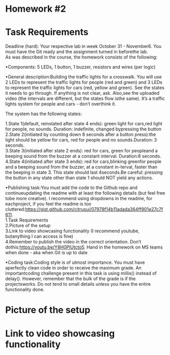 # Homework #2
# Task Requirements
Deadline (hard):  Your respective lab in week October 31 - November6.  You must have the Git ready and the assignment turned in beforethe lab.  
As was described in the course, the homework consists of the following:  

•Components: 5 LEDs, 1 button, 1 buzzer, resistors and wires (per logic) 

•General  description:Building  the  traffic  lights  for  a  crosswalk.   You will use 2 LEDs to represent the traffic lights for people (red and green) and 3 LEDs to represent the traffic lights for cars (red, yellow and green). See the states it needs to go through.  If anything is not clear, ask.  Also,see the uploaded video (the intervals are different, but the states flow isthe same).  It’s a traffic lights system for people and cars - don’t overthink it. 

The system has the following states: 

1.State 1(default, reinstated after state 4 ends):  green light for cars,red  light  for  people,  no  sounds.   Duration:  indefinite,  changed  bypressing the button   
2.State 2(initiated by counting down 8 seconds after a button press):the  light  should  be  yellow  for  cars,  red  for  people  and  no  sounds.Duration:  3 seconds.  
3.State 3(initiated after state 2 ends):  red for cars, green for peopleand a beeping sound from the buzzer at a constant interval. Duration:8 seconds.  
4.State 4(initiated after state 3 ends):  red for cars,blinking greenfor people and a beeping sound from the buzzer,  at a constant in-terval,  faster than the beeping in state 3.  This state should last 4seconds.Be  careful:  pressing  the  button  in  any  state  other  than  state  1  should NOT yield any actions.    

•Publishing task:You must add the code to the Github repo and continueupdating the readme with at least the following details (but feel free tobe more creative).  I recommend using dropdowns in the readme, for eachproject, if you feel the readme is too cluttered:https://gist.github.com/citrusui/07978f14b11adada364ff901e27c7f611.  
1.Task Requirements  
2.Picture of the setup  
3.Link to video showcasing functionality (I recommend youtube,  butanything I can access is fine)  
4.Remember to publish the video in the correct orientation.  Don’t dothis:https://youtu.be/Y8H0PlUtcto5. Hand in the homework on MS teams when done - aka when Git is up to date

•Coding task:Coding style is of utmost importance.  You must have aperfectly clean code in order to receive the maximum grade.  An importantcoding challenge present in this task is using millis() instead of delay(). However, remember that the bulk of the grade is if the projectsworks. Do not tend to small details unless you have the entire functionality done. 

# Picture of the setup

# Link to video showcasing functionality
